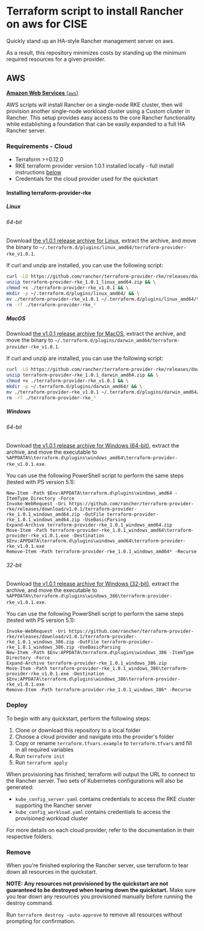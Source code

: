 # Terraform script to install Rancher on aws for CISE

Quickly stand up an HA-style Rancher management server on aws.

As a result, this repository minimizes costs by standing up the minimum required resources for a given provider.

## AWS

[**Amazon Web Services** (`aws`)](./aws)

AWS scripts will install Rancher on a single-node RKE cluster, then will provision another single-node workload cluster using a Custom cluster in Rancher.
This setup provides easy access to the core Rancher functionality while establishing a foundation that can be easily expanded to a full HA Rancher server.

### Requirements - Cloud

- Terraform >=0.12.0
- RKE terraform provider version 1.0.1 installed locally - full install instructions [below](#installing-terraform-provider-rke)
- Credentials for the cloud provider used for the quickstart

#### Installing terraform-provider-rke

##### Linux

###### 64-bit

Download [the v1.0.1 release archive for Linux](https://github.com/rancher/terraform-provider-rke/releases/download/v1.0.1/terraform-provider-rke_1.0.1_linux_amd64.zip),
extract the archive, and move the binary to
`~/.terraform.d/plugins/linux_amd64/terraform-provider-rke_v1.0.1`.

If curl and unzip are installed, you can use the following script:
```sh
curl -LO https://github.com/rancher/terraform-provider-rke/releases/download/v1.0.1/terraform-provider-rke_1.0.1_linux_amd64.zip && \
unzip terraform-provider-rke_1.0.1_linux_amd64.zip && \
chmod +x ./terraform-provider-rke_v1.0.1 && \
mkdir -p ~/.terraform.d/plugins/linux_amd64/ && \
mv ./terraform-provider-rke_v1.0.1 ~/.terraform.d/plugins/linux_amd64/terraform-provider-rke_v1.0.1
rm -rf ./terraform-provider-rke_*
```

##### MacOS

Download [the v1.0.1 release archive for MacOS](https://github.com/rancher/terraform-provider-rke/releases/download/v1.0.1/terraform-provider-rke_1.0.1_darwin_amd64.zip),
extract the archive, and move the binary to
`~/.terraform.d/plugins/darwin_amd64/terraform-provider-rke_v1.0.1`.

If curl and unzip are installed, you can use the following script:
```sh
curl -LO https://github.com/rancher/terraform-provider-rke/releases/download/v1.0.1/terraform-provider-rke_1.0.1_darwin_amd64.zip && \
unzip terraform-provider-rke_1.0.1_darwin_amd64.zip && \
chmod +x ./terraform-provider-rke_v1.0.1 && \
mkdir -p ~/.terraform.d/plugins/darwin_amd64/ && \
mv ./terraform-provider-rke_v1.0.1 ~/.terraform.d/plugins/darwin_amd64/terraform-provider-rke_v1.0.1
rm -rf ./terraform-provider-rke_*
```

##### Windows

###### 64-bit

Download [the v1.0.1 release archive for Windows (64-bit)](https://github.com/rancher/terraform-provider-rke/releases/download/v1.0.1/terraform-provider-rke_1.0.1_windows_amd64.zip),
extract the archive, and move the executable to
`%APPDATA%\terraform.d\plugins\windows_amd64\terraform-provider-rke_v1.0.1.exe`.

You can use the following PowerShell script to perform the same steps (tested with PS version 5.1):
```
New-Item -Path $Env:APPDATA\terraform.d\plugins\windows_amd64 -ItemType Directory -Force
Invoke-WebRequest -Uri https://github.com/rancher/terraform-provider-rke/releases/download/v1.0.1/terraform-provider-rke_1.0.1_windows_amd64.zip -OutFile terraform-provider-rke_1.0.1_windows_amd64.zip -UseBasicParsing
Expand-Archive terraform-provider-rke_1.0.1_windows_amd64.zip
Move-Item -Path terraform-provider-rke_1.0.1_windows_amd64\terraform-provider-rke_v1.0.1.exe -Destination $Env:APPDATA\terraform.d\plugins\windows_amd64\terraform-provider-rke_v1.0.1.exe
Remove-Item -Path terraform-provider-rke_1.0.1_windows_amd64* -Recurse
```

###### 32-bit

Download [the v1.0.1 release archive for Windows (32-bit)](https://github.com/rancher/terraform-provider-rke/releases/download/v1.0.1/terraform-provider-rke_1.0.1_windows_386.zip),
extract the archive, and move the executable to
`%APPDATA%\terraform.d\plugins\windows_386\terraform-provider-rke_v1.0.1.exe`.

You can use the following PowerShell script to perform the same steps (tested with PS version 5.1):
```
Invoke-WebRequest -Uri https://github.com/rancher/terraform-provider-rke/releases/download/v1.0.1/terraform-provider-rke_1.0.1_windows_386.zip -OutFile terraform-provider-rke_1.0.1_windows_386.zip -UseBasicParsing
New-Item -Path $Env:APPDATA\terraform.d\plugins\windows_386 -ItemType Directory -Force
Expand-Archive terraform-provider-rke_1.0.1_windows_386.zip
Move-Item -Path terraform-provider-rke_1.0.1_windows_386\terraform-provider-rke_v1.0.1.exe -Destination $Env:APPDATA\terraform.d\plugins\windows_386\terraform-provider-rke_v1.0.1.exe
Remove-Item -Path terraform-provider-rke_1.0.1_windows_386* -Recurse
```

### Deploy

To begin with any quickstart, perform the following steps:

1. Clone or download this repository to a local folder
1. Choose a cloud provider and navigate into the provider's folder
1. Copy or rename `terraform.tfvars.example` to `terraform.tfvars` and fill in all required variables
1. Run `terraform init`
1. Run `terraform apply`

When provisioning has finished, terraform will output the URL to connect to the Rancher server.
Two sets of Kubernetes configurations will also be generated:
- `kube_config_server.yaml` contains credentials to access the RKE cluster supporting the Rancher server
- `kube_config_workload.yaml` contains credentials to access the provisioned workload cluster

For more details on each cloud provider, refer to the documentation in their respective folders.

### Remove

When you're finished exploring the Rancher server, use terraform to tear down all resources in the quickstart.

**NOTE: Any resources not provisioned by the quickstart are not guaranteed to be destroyed when tearing down the quickstart.**
Make sure you tear down any resources you provisioned manually before running the destroy command.

Run `terraform destroy -auto-approve` to remove all resources without prompting for confirmation.

